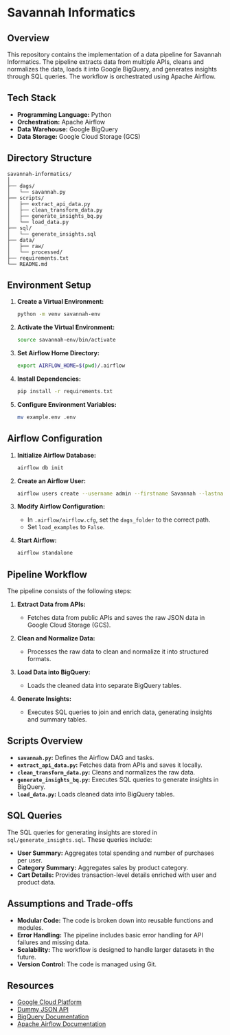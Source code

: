 # Savannah Informatics

## Overview

This repository contains the implementation of a data pipeline for Savannah Informatics. The pipeline extracts data from multiple APIs, cleans and normalizes the data, loads it into Google BigQuery, and generates insights through SQL queries. The workflow is orchestrated using Apache Airflow.

## Tech Stack

- **Programming Language:** Python
- **Orchestration:** Apache Airflow
- **Data Warehouse:** Google BigQuery
- **Data Storage:** Google Cloud Storage (GCS)

## Directory Structure

```
savannah-informatics/
│
├── dags/
│   └── savannah.py
├── scripts/
│   ├── extract_api_data.py
│   ├── clean_transform_data.py
│   ├── generate_insights_bq.py
│   └── load_data.py
├── sql/
│   └── generate_insights.sql
├── data/
│   ├── raw/
│   └── processed/
├── requirements.txt
└── README.md
```

## Environment Setup

1. **Create a Virtual Environment:**
   ```sh
   python -m venv savannah-env
   ```

2. **Activate the Virtual Environment:**
   ```sh
   source savannah-env/bin/activate
   ```

3. **Set Airflow Home Directory:**
   ```sh
   export AIRFLOW_HOME=$(pwd)/.airflow
   ```

4. **Install Dependencies:**
   ```sh
   pip install -r requirements.txt
   ```

5. **Configure Environment Variables:**
   ```sh
   mv example.env .env
   ```

## Airflow Configuration

1. **Initialize Airflow Database:**
   ```sh
   airflow db init
   ```

2. **Create an Airflow User:**
   ```sh
   airflow users create --username admin --firstname Savannah --lastname Informatics --role Admin --email admin@savannah.com --password admin001
   ```

3. **Modify Airflow Configuration:**
   - In `.airflow/airflow.cfg`, set the `dags_folder` to the correct path.
   - Set `load_examples` to `False`.

4. **Start Airflow:**
   ```sh
   airflow standalone
   ```

## Pipeline Workflow

The pipeline consists of the following steps:

1. **Extract Data from APIs:**
   - Fetches data from public APIs and saves the raw JSON data in Google Cloud Storage (GCS).

2. **Clean and Normalize Data:**
   - Processes the raw data to clean and normalize it into structured formats.

3. **Load Data into BigQuery:**
   - Loads the cleaned data into separate BigQuery tables.

4. **Generate Insights:**
   - Executes SQL queries to join and enrich data, generating insights and summary tables.

## Scripts Overview

- **`savannah.py`:** Defines the Airflow DAG and tasks.
- **`extract_api_data.py`:** Fetches data from APIs and saves it locally.
- **`clean_transform_data.py`:** Cleans and normalizes the raw data.
- **`generate_insights_bq.py`:** Executes SQL queries to generate insights in BigQuery.
- **`load_data.py`:** Loads cleaned data into BigQuery tables.

## SQL Queries

The SQL queries for generating insights are stored in `sql/generate_insights.sql`. These queries include:

- **User Summary:** Aggregates total spending and number of purchases per user.
- **Category Summary:** Aggregates sales by product category.
- **Cart Details:** Provides transaction-level details enriched with user and product data.

## Assumptions and Trade-offs

- **Modular Code:** The code is broken down into reusable functions and modules.
- **Error Handling:** The pipeline includes basic error handling for API failures and missing data.
- **Scalability:** The workflow is designed to handle larger datasets in the future.
- **Version Control:** The code is managed using Git.

## Resources

- [Google Cloud Platform](https://console.cloud.google.com)
- [Dummy JSON API](https://dummyjson.com)
- [BigQuery Documentation](https://cloud.google.com/bigquery/docs)
- [Apache Airflow Documentation](https://airflow.apache.org/docs/)
